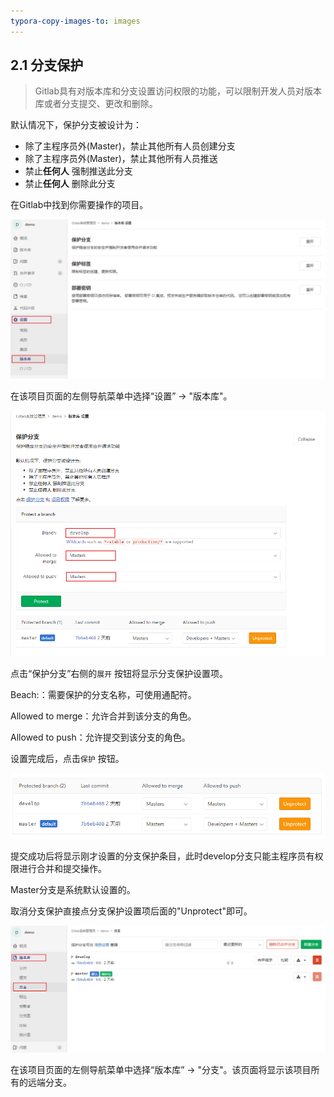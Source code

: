 ```yaml
---
typora-copy-images-to: images
---
```


## 2.1 分支保护

>Gitlab具有对版本库和分支设置访问权限的功能，可以限制开发人员对版本库或者分支提交、更改和删除。

默认情况下，保护分支被设计为：

- 除了主程序员外(Master)，禁止其他所有人员创建分支
- 除了主程序员外(Master)，禁止其他所有人员推送
- 禁止**任何人** 强制推送此分支
- 禁止**任何人** 删除此分支



在Gitlab中找到你需要操作的项目。

![1508735148879](images/1508735148879.png)

在该项目页面的左侧导航菜单中选择“设置” -> "版本库"。



![1508735237370](images/1508735237370.png)

点击“保护分支”右侧的`展开` 按钮将显示分支保护设置项。

Beach:：需要保护的分支名称，可使用通配符。

Allowed to merge：允许合并到该分支的角色。

Allowed to push：允许提交到该分支的角色。

设置完成后，点击`保护` 按钮。



![1508735436147](images/1508735436147.png)

提交成功后将显示刚才设置的分支保护条目，此时develop分支只能主程序员有权限进行合并和提交操作。

Master分支是系统默认设置的。



取消分支保护直接点分支保护设置项后面的"Unprotect"即可。





![1508735038770](images/1508735038770.png)

在该项目页面的左侧导航菜单中选择“版本库” -> "分支"。该页面将显示该项目所有的远端分支。